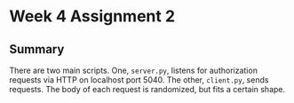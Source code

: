 # Week 4 Assignment 2

## Summary

There are two main scripts. One, `server.py`, listens for authorization requests via HTTP on localhost port 5040.
The other, `client.py`, sends requests. The body of each request is randomized, but fits a certain shape.


